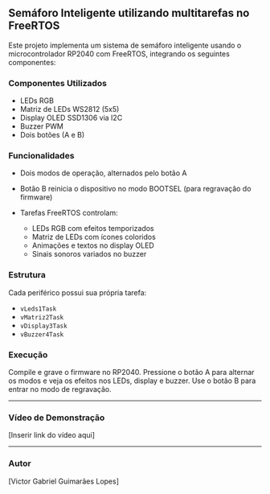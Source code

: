 ## Semáforo Inteligente utilizando multitarefas no FreeRTOS

Este projeto implementa um sistema de semáforo inteligente usando o microcontrolador RP2040 com FreeRTOS, integrando os seguintes componentes:

### Componentes Utilizados

* LEDs RGB 
* Matriz de LEDs WS2812 (5x5)
* Display OLED SSD1306 via I2C
* Buzzer PWM
* Dois botões (A e B)

### Funcionalidades

* Dois modos de operação, alternados pelo botão A
* Botão B reinicia o dispositivo no modo BOOTSEL (para regravação do firmware)
* Tarefas FreeRTOS controlam:

  * LEDs RGB com efeitos temporizados
  * Matriz de LEDs com ícones coloridos
  * Animações e textos no display OLED
  * Sinais sonoros variados no buzzer

### Estrutura

Cada periférico possui sua própria tarefa:

* `vLeds1Task`
* `vMatriz2Task`
* `vDisplay3Task`
* `vBuzzer4Task`

### Execução

Compile e grave o firmware no RP2040. Pressione o botão A para alternar os modos e veja os efeitos nos LEDs, display e buzzer. Use o botão B para entrar no modo de regravação.

---

### Vídeo de Demonstração

\[Inserir link do vídeo aqui]

---

### Autor

\[Victor Gabriel Guimarães Lopes]
